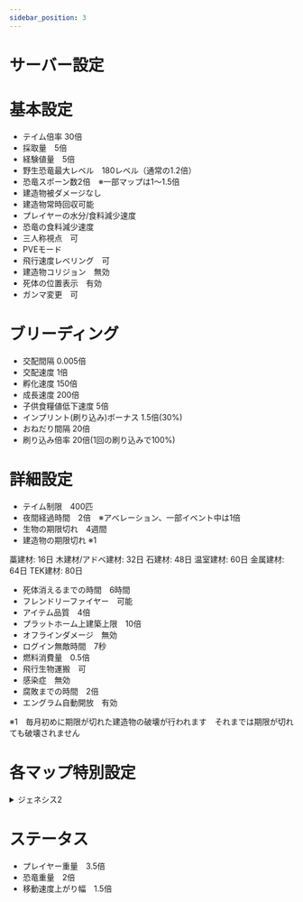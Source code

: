 ```yaml
---
sidebar_position: 3
---
```


# サーバー設定

 # 基本設定
- テイム倍率 30倍
- 採取量　5倍
- 経験値量　5倍
- 野生恐竜最大レベル　180レベル（通常の1.2倍）
- 恐竜スポーン数2倍　※一部マップは1～1.5倍
- 建造物被ダメージなし
- 建造物常時回収可能
- プレイヤーの水分/食料減少速度
- 恐竜の食料減少速度
- 三人称視点　可
- PVEモード
- 飛行速度レベリング　可
- 建造物コリジョン　無効
- 死体の位置表示　有効
- ガンマ変更　可

 # ブリーディング
- 交配間隔 0.005倍
- 交配速度 1倍
- 孵化速度 150倍
- 成長速度 200倍
- 子供食糧値低下速度 5倍
- インプリント(刷り込み)ボーナス 1.5倍(30%)
- おねだり間隔 20倍
- 刷り込み倍率 20倍(1回の刷り込みで100%)
 # 詳細設定
- テイム制限　400匹
- 夜間経過時間　2倍　※アべレーション、一部イベント中は1倍　
- 生物の期限切れ　4週間
- 建造物の期限切れ ※1

 藁建材: 16日
木建材/アドベ建材: 32日
石建材: 48日
温室建材: 60日
金属建材: 64日
TEK建材: 80日
- 死体消えるまでの時間　6時間
- フレンドリーファイヤー　可能
- アイテム品質　4倍
- プラットホーム上建築上限　10倍
- オフラインダメージ　無効
- ログイン無敵時間　7秒
- 燃料消費量　0.5倍
- 飛行生物運搬　可
- 感染症　無効
- 腐敗までの時間　2倍
- エングラム自動開放　有効

※1　毎月初めに期限が切れた建造物の破壊が行われます　それまでは期限が切れても破壊されません
 # 各マップ特別設定
 <details>
  <summary>ジェネシス2</summary>
  ミッションワールドバフ無効
  ストライダー他マップ持出し不可
  プラットフォーム生物　テイム制限使用枠　5
</details>

 # ステータス
- プレイヤー重量　3.5倍
- 恐竜重量　2倍
- 移動速度上がり幅　1.5倍


